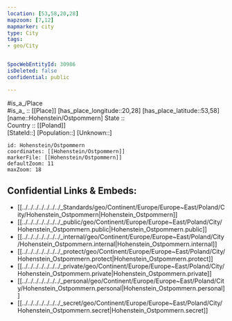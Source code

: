 ```yaml
---
location: [53,58,20,28] 
mapzoom: [7,12] 
mapmarker: city 
type: City
tags:
- geo/City


SpocWebEntityId: 30986
isDeleted: false
confidential: public

---
```

#is_a_/Place  
#is_a_ :: [[Place]] 
[has_place_longitude::20,28] 
[has_place_latitude::53,58] 
[name::Hohenstein/Ostpommern] 
State ::  
Country :: [[Poland]]  
[StateId::] 
[Population::] 
[Unknown::] 


```leaflet
id: Hohenstein/Ostpommern
coordinates: [[Hohenstein/Ostpommern]] 
markerFile: [[Hohenstein/Ostpommern]] 
defaultZoom: 11 
maxZoom: 18
```


## Confidential Links & Embeds: 
- [[../../../../../../../_Standards/geo/Continent/Europe/Europe~East/Poland/City/Hohenstein_Ostpommern|Hohenstein_Ostpommern]] 
- [[../../../../../../../_public/geo/Continent/Europe/Europe~East/Poland/City/Hohenstein_Ostpommern.public|Hohenstein_Ostpommern.public]] 
- [[../../../../../../../_internal/geo/Continent/Europe/Europe~East/Poland/City/Hohenstein_Ostpommern.internal|Hohenstein_Ostpommern.internal]] 
- [[../../../../../../../_protect/geo/Continent/Europe/Europe~East/Poland/City/Hohenstein_Ostpommern.protect|Hohenstein_Ostpommern.protect]] 
- [[../../../../../../../_private/geo/Continent/Europe/Europe~East/Poland/City/Hohenstein_Ostpommern.private|Hohenstein_Ostpommern.private]] 
- [[../../../../../../../_personal/geo/Continent/Europe/Europe~East/Poland/City/Hohenstein_Ostpommern.personal|Hohenstein_Ostpommern.personal]] 
- [[../../../../../../../_secret/geo/Continent/Europe/Europe~East/Poland/City/Hohenstein_Ostpommern.secret|Hohenstein_Ostpommern.secret]] 
